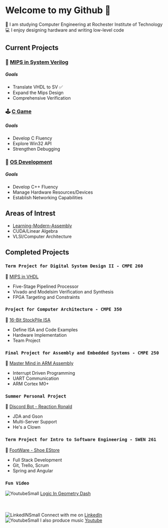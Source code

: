 # Welcome to my Github 🌊

🚀 I am studying Computer Engineering at Rochester Institute of Technology \
💻 I enjoy designing hardware and writing low-level code
## Current Projects
### 🎯 [MIPS in System Verilog](https://github.com/GlennVodra/32-Bit-MipsProcessor)
##### Goals
* Translate VHDL to SV ✅
* Expand the Mips Design
* Comprehensive Verification

### 🕹 [C Game](https://github.com/GlennVodra/Tutorial-Game)
##### Goals
* Develop C Fluency
* Explore Win32 API
* Strengthen Debugging

### 🌱 [OS Development](https://github.com/GlennVodra/OS-Development)
##### Goals
* Develop C++ Fluency
* Manage Hardware Resources/Devices
* Establish Networking Capabilities

## Areas of Intrest
* [Learning-Modern-Assembly](https://github.com/GlennVodra/Learning-Modern-Assembly)
* CUDA/Linear Algebra
* VLSI/Computer Architecture

## Completed Projects
### `Term Project for Digital System Design II - CMPE 260`
💾 [MIPS in VHDL](https://github.com/GlennVodra/32-Bit-MipsProcessor)
* Five-Stage Pipelined Processor
* Vivado and Modelsim Verification and Synthesis 
* FPGA Targeting and Constraints
### `Project for Computer Architecture - CMPE 350`
📜 [16-Bit StockPile ISA](https://github.com/GlennVodra/StockPile)
* Define ISA and Code Examples
* Hardware Implementation 
* Team Project
### `Final Project for Assembly and Embedded Systems - CMPE 250`
💫 [Master Mind in ARM Assembly](https://github.com/GlennVodra/MasterMind)
* Interrupt Driven Programming
* UART Communication
* ARM Cortex M0+
### `Summer Personal Project`
🤡 [Discord Bot - Reaction Ronald](https://github.com/GlennVodra/Reaction-Ronald)
* JDA and Gson
* Multi-Server Support
* He's a Clown
### `Term Project for Intro to Software Engineering - SWEN 261`
👟 [FootWare - Shoe EStore](https://github.com/GlennVodra/FootWare)
* Full Stack Development
* Git, Trello, Scrum
* Spring and Angular
### `Fun Video`
![YoutubeSmall](https://github.com/GlennVodra/GlennVodra/assets/37476686/9b18746d-89ee-409c-9a7f-0ec336a937e1) [Logic In Geometry Dash](https://youtu.be/1aHnfme673k)
\
\
\
\
![LinkedINSmall](https://github.com/GlennVodra/GlennVodra/assets/37476686/5f6f1a4b-1f9a-4957-bc73-cf9f669e1de1)
Connect with me on [LinkedIn](https://www.linkedin.com/in/glennvodra/)\
![YoutubeSmall](https://github.com/GlennVodra/GlennVodra/assets/37476686/9b18746d-89ee-409c-9a7f-0ec336a937e1)
I also produce music [Youtube](https://www.youtube.com/@darkrover)
